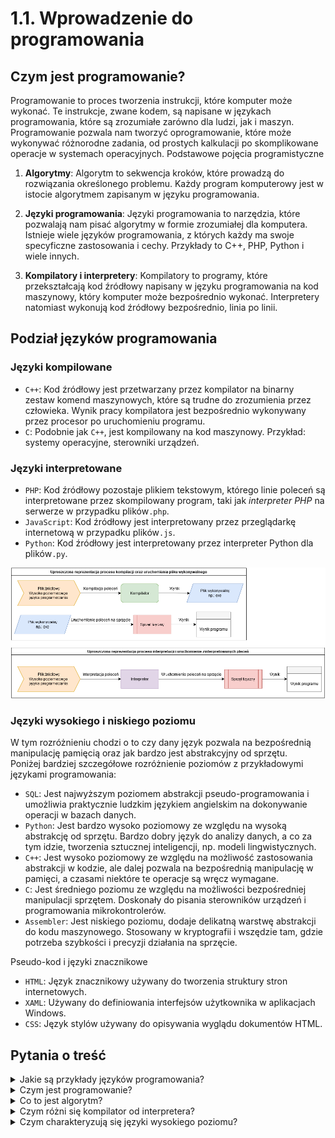 # 1.1. Wprowadzenie do programowania
 
## Czym jest programowanie?
 
Programowanie to proces tworzenia instrukcji, które komputer może wykonać. Te instrukcje, zwane kodem, są napisane w językach programowania, które są zrozumiałe zarówno dla ludzi, jak i maszyn. Programowanie pozwala nam tworzyć oprogramowanie, które może wykonywać różnorodne zadania, od prostych kalkulacji po skomplikowane operacje w systemach operacyjnych.
Podstawowe pojęcia programistyczne

1. __Algorytmy__: Algorytm to sekwencja kroków, które prowadzą do rozwiązania określonego problemu. Każdy program komputerowy jest w istocie algorytmem zapisanym w języku programowania.

2. __Języki programowania__: Języki programowania to narzędzia, które pozwalają nam pisać algorytmy w formie zrozumiałej dla komputera. Istnieje wiele języków programowania, z których każdy ma swoje specyficzne zastosowania i cechy. Przykłady to C++, PHP, Python i wiele innych.

3. __Kompilatory i interpretery__: Kompilatory to programy, które przekształcają kod źródłowy napisany w języku programowania na kod maszynowy, który komputer może bezpośrednio wykonać. Interpretery natomiast wykonują kod źródłowy bezpośrednio, linia po linii.
 
## Podział języków programowania
 
### Języki kompilowane

- `C++`: Kod źródłowy jest przetwarzany przez kompilator na binarny zestaw komend maszynowych, które są trudne do zrozumienia przez człowieka. Wynik pracy kompilatora jest bezpośrednio wykonywany przez procesor po uruchomieniu programu.
- `C`: Podobnie jak `C++`, jest kompilowany na kod maszynowy. Przykład: systemy operacyjne, sterowniki urządzeń.

### Języki interpretowane

- `PHP`: Kod źródłowy pozostaje plikiem tekstowym, którego linie poleceń są interpretowane przez skompilowany program, taki jak *interpreter PHP* na serwerze w przypadku plików`.php`.
- `JavaScript`: Kod źródłowy jest interpretowany przez przeglądarkę internetową w przypadku plików`.js`.
- `Python`: Kod źródłowy jest interpretowany przez interpreter Python dla plików`.py`.

![Kompilacyjne vs Interpretacyjne](./Images/Kompilacja_vs_Interpretacja.png)

### Języki wysokiego i niskiego poziomu

W tym rozróżnieniu chodzi o to czy dany język pozwala na bezpośrednią manipulację pamięcią oraz jak bardzo jest abstrakcyjny od sprzętu.  
Poniżej bardziej szczegółowe rozróżnienie poziomów z przykładowymi językami programowania:

- `SQL`: Jest najwyższym poziomem abstrakcji pseudo-programowania i umożliwia praktycznie ludzkim językiem angielskim na dokonywanie operacji w bazach danych.
- `Python`: Jest bardzo wysoko poziomowy ze względu na wysoką abstrakcję od sprzętu. Bardzo dobry język do analizy danych, a co za tym idzie, tworzenia sztucznej inteligencji, np. modeli lingwistycznych.
- `C++`: Jest wysoko poziomowy ze względu na możliwość zastosowania abstrakcji w kodzie, ale dalej pozwala na bezpośrednią manipulację w pamięci, a czasami niektóre te operacje są wręcz wymagane.
- `C`: Jest średniego poziomu ze względu na możliwości bezpośredniej manipulacji sprzętem. Doskonały do pisania sterowników urządzeń i programowania mikrokontrolerów.
- `Assembler`: Jest niskiego poziomu, dodaje delikatną warstwę abstrakcji do kodu maszynowego. Stosowany w kryptografii i wszędzie tam, gdzie potrzeba szybkości i precyzji działania na sprzęcie.

Pseudo-kod i języki znacznikowe

- `HTML`: Język znacznikowy używany do tworzenia struktury stron internetowych.
- `XAML`: Używany do definiowania interfejsów użytkownika w aplikacjach Windows.
- `CSS`: Język stylów używany do opisywania wyglądu dokumentów HTML.
 
## Pytania o treść
 
<details>
<summary>Jakie są przykłady języków programowania?</summary>

Przykłady języków programowania to C++, PHP, Python, JavaScript.

</details>

<details>
<summary>Czym jest programowanie?</summary>

Programowanie to proces tworzenia instrukcji, które komputer może wykonać.  
Te instrukcje, zwane kodem, są napisane w językach programowania.

</details>

<details>
<summary>Co to jest algorytm?</summary>

Algorytm to sekwencja kroków, które prowadzą do rozwiązania określonego problemu.

</details>

<details>
<summary>Czym różni się kompilator od interpretera?</summary>

Kompilator przekształca kod źródłowy na kod maszynowy, który komputer może bezpośrednio wykonać,  
natomiast interpreter wykonuje kod źródłowy bezpośrednio, linia po linii.

</details>

<details>
<summary>Czym charakteryzują się języki wysokiego poziomu?</summary>

Języki wysokiego poziomu charakteryzują się wysoką abstrakcją od sprzętu i często nie pozwalają na bezpośrednią manipulację pamięcią.

</details>
